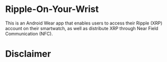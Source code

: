 # Ripple-On-Your-Wrist
This is an Android Wear app that enables users to access their Ripple (XRP) account on their smartwatch, as well as distribute XRP through Near Field Communication (NFC).

# Disclaimer

